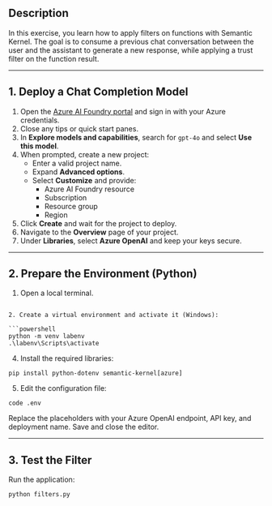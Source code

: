 ## Description
In this exercise, you learn how to apply filters on functions with Semantic Kernel. The goal is to consume a previous chat conversation between the user and the assistant to generate a new response, while applying a trust filter on the function result.


---

## 1. Deploy a Chat Completion Model

1. Open the [Azure AI Foundry portal](https://ai.azure.com) and sign in with your Azure credentials.
2. Close any tips or quick start panes.
3. In **Explore models and capabilities**, search for `gpt-4o` and select **Use this model**.
4. When prompted, create a new project:
   - Enter a valid project name.
   - Expand **Advanced options**.
   - Select **Customize** and provide:
     - Azure AI Foundry resource
     - Subscription
     - Resource group
     - Region
5. Click **Create** and wait for the project to deploy.
6. Navigate to the **Overview** page of your project.
7. Under **Libraries**, select **Azure OpenAI** and keep your keys secure.

---

## 2. Prepare the Environment (Python)

1. Open a local terminal.
```

2. Create a virtual environment and activate it (Windows):

```powershell
python -m venv labenv
.\labenv\Scripts\activate
```

4. Install the required libraries:

```
pip install python-dotenv semantic-kernel[azure]
```

5. Edit the configuration file:

```
code .env
```

Replace the placeholders with your Azure OpenAI endpoint, API key, and deployment name. Save and close the editor.

---


## 3. Test the Filter

Run the application:

```
python filters.py
```
